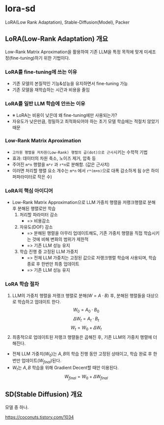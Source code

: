 # lora-sd
LoRA(Low Rank Adaptation), Stable-Diffusion(Model), Packer


## LoRA(Low-Rank Adaptation) 개요

Low-Rank Matrix Aproximation을 활용하여 기존 LLM을 특정 목적에 맞게 미세조정(fine-tuning)하기 위한 기법이다.

### LoRA를 fine-tuning에 쓰는 이유

- 기존 모델의 본질적인 기능&성능을 유지하면서 fine-tuning 가능
- 기존 모델을 재학습하는 시간과 비용을 줄임

### LoRA를 일반 LLM 학습에 안쓰는 이유

- ※ LoRA는 비용이 낮은데 왜 fine-tuning에만 사용되는가?
- 자유도가 낮은만큼,  정밀하고 최적화되어야 하는 초기 모델 학습에는 적절치 않았기 때문

### Low-Rank Matrix Aproximation

- `고차원 행렬을 저차원(Low-Rank) 행렬의 곱(dot)으로 근사`시키는 수학적 기법
- 효과: 데이터의 차원 축소, 노이즈 제거, 압축 등
- 주어진 `m*n` 행렬을  `m*r` 과 `r*n`로 분해함. (값은 근사치)
- 이러면 처리할 행렬 요소 개수는 `m*n` 에서 `r*(m+n)`으로 대폭 감소하게 됨 (r은 하이퍼파라미터로 작은 수)

### LoRA의 핵심 아이디어

- Low-Rank Matrix Approximation으로 LLM 가중치 행렬을 저랭크행렬로 분해 후 분해된 행렬로만 학습
  1. 처리할 파라미터 감소
      - => 비용감소
  2. 자유도(DOF) 감소
      - => 분해된 행렬을 아무리 업데이트해도, 기존 가중치 행렬을 직접 학습시키는 것에 비해 변화의 범위가 제한적
      - => 기존 LLM 성능 유지
  3. 학습 진행 중 고정된 LLM 가중치
      - => 전체 LLM 가중치는 고정된 값으로 저랭크행렬 학습에 사용되며, 학습 종료 후 한번만 최종 업데이트
      - => 기존 LLM 성능 유지

### LoRA 학습 절차

1. LLM의 가중치 행렬을 저랭크 행렬로 분해($W=A\cdot B$) 후, 분해된 행렬들을 대상으로 학습하고 업데이트 한다.
$$W_0=A_0\cdot B_0$$
$$\Delta W_t=A_t\cdot B_t$$
$$W_t=W_0+\Delta W_t$$
2. 최종적으로 업데이트된 저랭크 행렬들은 곱해진 후, 기존 LLM의 가중치 행렬에 더해진다.

- 전체 LLM 가중치($W_0$)는 $A,B$의 학습 진행 동안 고정된 상태이고, 학습 완료 후 한 번만 업데이트($W_{final}$)된다.
- $W_t$는 $A,B$ 학습을 위해 Gradient Decent할 때만 이용된다.
$$W_{final}=W_0+\Delta W_{final}$$

## SD(Stable Diffusion) 개요

모델 중 하나.


https://coconuts.tistory.com/1034

